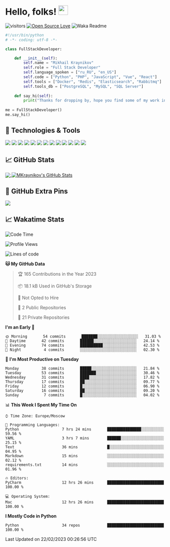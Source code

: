 # Hello, folks! <img src="https://raw.githubusercontent.com/MartinHeinz/MartinHeinz/master/wave.gif" width="30px" height="30px" />

![visitors](https://visitor-badge.laobi.icu/badge?page_id=MKraynikov.MKraynikov)
[![Open Source Love](https://badges.frapsoft.com/os/v1/open-source.svg?v=102)](https://github.com/ellerbrock/open-source-badge/)
![Waka Readme](https://github.com/MKraynikov/MKraynikov/workflows/Waka%20Readme/badge.svg)

```python
#!/usr/bin/python
# -*- coding: utf-8 -*-

class FullStackDeveloper:

    def __init__(self):
        self.name = "Mikhail Kraynikov"
        self.role = "Full Stack Developer"
        self.language_spoken = ["ru_RU", "en_US"]
        self.code = ["Python", "PHP", "JavaScript", "Vue", "React"]
        self.tools = ["Docker", "Redis", "Elasticsearch", "Rabbitmq"]
        self.tools_db = ["PostgreSQL", "MySQL", "SQL Server"]
        
    def say_hi(self):
        print("Thanks for dropping by, hope you find some of my work interesting.")
        
me = FullStackDeveloper()
me.say_hi()
```

## 🔧 Technologies & Tools
![](https://img.shields.io/badge/OS-Linux-informational?style=flat&logo=linux&logoColor=white&color=2bbc8a)
![](https://img.shields.io/badge/Editor-IntelliJ_IDEA-informational?style=flat&logo=intellij-idea&logoColor=white&color=2bbc8a)
![](https://img.shields.io/badge/Code-PHP-informational?style=flat&logo=php&logoColor=white&color=2bbc8a)
![](https://img.shields.io/badge/Code-Python-informational?style=flat&logo=python&logoColor=white&color=2bbc8a)
![](https://img.shields.io/badge/Code-JavaScript-informational?style=flat&logo=javascript&logoColor=white&color=2bbc8a)
![](https://img.shields.io/badge/Code-Vue-informational?style=flat&logo=vue.js&logoColor=white&color=2bbc8a)
![](https://img.shields.io/badge/Shell-Bash-informational?style=flat&logo=gnu-bash&logoColor=white&color=2bbc8a)
![](https://img.shields.io/badge/Tools-PostgreSQL-informational?style=flat&logo=postgresql&logoColor=white&color=2bbc8a)
![](https://img.shields.io/badge/Tools-MySQL-informational?style=flat&logo=mysql&logoColor=white&color=2bbc8a)
![](https://img.shields.io/badge/Tools-Docker-informational?style=flat&logo=docker&logoColor=white&color=2bbc8a)
![](https://img.shields.io/badge/Tools-Redis-informational?style=flat&logo=redis&logoColor=white&color=2bbc8a)
![](https://img.shields.io/badge/Tools-Elasticsearch-informational?style=flat&logo=elasticsearch&logoColor=white&color=2bbc8a)
![](https://img.shields.io/badge/Tools-Rabbitmq-informational?style=flat&logo=rabbitmq&logoColor=white&color=2bbc8a)

## &#x1f4c8; GitHub Stats

<a href="https://github.com/MKraynikov/MKraynikov">
  <img align="center" src="https://github-readme-stats.vercel.app/api/top-langs/?username=MKraynikov&hide=javascript,html&title_color=ffffff&text_color=c9cacc&icon_color=2bbc8a&bg_color=1d1f21&langs_count=3" />
</a>
<a href="https://github.com/MKraynikov/MKraynikov">
  <img align="center" src="https://github-readme-stats.vercel.app/api?username=MKraynikov&show_icons=true&line_height=27&count_private=true&title_color=ffffff&text_color=c9cacc&icon_color=2bbc8a&bg_color=1d1f21" alt="MKraynikov's GitHub Stats" />
</a>

## 💖 GitHub Extra Pins

<a href="https://github.com/MKraynikov/small_company_CRM">
  <img align="center" src="https://github-readme-stats.vercel.app/api/pin/?username=MKraynikov&repo=small_company_CRM&title_color=ffffff&text_color=c9cacc&icon_color=2bbc8a&bg_color=1d1f21" />
</a>

## &#x1f4c8; Wakatime Stats

<!--START_SECTION:waka-->
![Code Time](http://img.shields.io/badge/Code%20Time-45%20hrs%202%20mins-blue)

![Profile Views](http://img.shields.io/badge/Profile%20Views-3-blue)

![Lines of code](https://img.shields.io/badge/From%20Hello%20World%20I%27ve%20Written-6%20Million%20lines%20of%20code-blue)

**🐱 My GitHub Data** 

> 🏆 165 Contributions in the Year 2023
 > 
> 📦 18.1 kB Used in GitHub's Storage 
 > 
> 🚫 Not Opted to Hire
 > 
> 📜 2 Public Repositories 
 > 
> 🔑 21 Private Repositories  
 > 
**I'm an Early 🐤** 

```text
🌞 Morning       54 commits       ███████░░░░░░░░░░░░░░░░░░   31.03 % 
🌆 Daytime       42 commits       ██████░░░░░░░░░░░░░░░░░░░   24.14 % 
🌃 Evening       74 commits       ██████████░░░░░░░░░░░░░░░   42.53 % 
🌙 Night          4 commits       ░░░░░░░░░░░░░░░░░░░░░░░░░   02.30 % 

```
📅 **I'm Most Productive on Tuesday** 

```text
Monday          38 commits       █████░░░░░░░░░░░░░░░░░░░░   21.84 % 
Tuesday         53 commits       ███████░░░░░░░░░░░░░░░░░░   30.46 % 
Wednesday       31 commits       ████░░░░░░░░░░░░░░░░░░░░░   17.82 % 
Thursday        17 commits       ██░░░░░░░░░░░░░░░░░░░░░░░   09.77 % 
Friday          12 commits       █░░░░░░░░░░░░░░░░░░░░░░░░   06.90 % 
Saturday        16 commits       ██░░░░░░░░░░░░░░░░░░░░░░░   09.20 % 
Sunday           7 commits       █░░░░░░░░░░░░░░░░░░░░░░░░   04.02 % 

```


📊 **This Week I Spent My Time On** 

```text
⌚︎ Time Zone: Europe/Moscow

💬 Programming Languages: 
Python                   7 hrs 24 mins       ███████████████░░░░░░░░░░   59.56 % 
YAML                     3 hrs 7 mins        ██████░░░░░░░░░░░░░░░░░░░   25.15 % 
Text                     36 mins             █░░░░░░░░░░░░░░░░░░░░░░░░   04.95 % 
Markdown                 15 mins             ░░░░░░░░░░░░░░░░░░░░░░░░░   02.12 % 
requirements.txt         14 mins             ░░░░░░░░░░░░░░░░░░░░░░░░░   01.96 % 

🔥 Editors: 
PyCharm                  12 hrs 26 mins      █████████████████████████   100.00 % 

💻 Operating System: 
Mac                      12 hrs 26 mins      █████████████████████████   100.00 % 

```

**I Mostly Code in Python** 

```text
Python                   34 repos            █████████████████████████   100.00 % 

```



 Last Updated on 22/02/2023 00:26:56 UTC
<!--END_SECTION:waka-->
